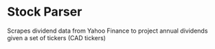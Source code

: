 # Stock Parser

Scrapes dividend data from Yahoo Finance to project annual dividends given a set of tickers (CAD tickers)
